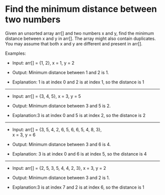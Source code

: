 # Find the minimum distance between two numbers

Given an unsorted array arr[] and two numbers x and y, find the minimum distance between x and y in arr[]. The array might also contain duplicates. You may assume that both x and y are different and present in arr[].

Examples: 

- Input: arr[] = {1, 2}, x = 1, y = 2

- Output: Minimum distance between 1 
  and 2 is 1.

- Explanation: 1 is at index 0 and 2 is at 
  index 1, so the distance is 1
---------------
- Input: arr[] = {3, 4, 5}, x = 3, y = 5

- Output: Minimum distance between 3 
and 5 is 2.

- Explanation:3 is at index 0 and 5 is at 
index 2, so the distance is 2
-----------
- Input: 
arr[] = {3, 5, 4, 2, 6, 5, 6, 6, 5, 4, 8, 3},  
x = 3, y = 6

- Output: Minimum distance between 3 
and 6 is 4.

- Explanation: 3 is at index 0 and 6 is at 
index 5, so the distance is 4

------------

- Input: arr[] = {2, 5, 3, 5, 4, 4, 2, 3}, 
x = 3, y = 2

- Output: Minimum distance between 3 
and 2 is 1.

- Explanation:3 is at index 7 and 2 is at 
index 6, so the distance is 1
